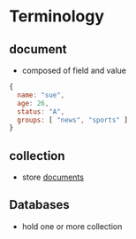 # Terminology

## document

- composed of field and value

```js
{
  name: "sue",
  age: 26,
  status: "A",
  groups: [ "news", "sports" ]
}
```

## collection

- store [documents](#document)

## Databases

- hold one or more collection


